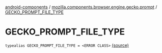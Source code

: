 [android-components](../index.md) / [mozilla.components.browser.engine.gecko.prompt](index.md) / [GECKO_PROMPT_FILE_TYPE](./-g-e-c-k-o_-p-r-o-m-p-t_-f-i-l-e_-t-y-p-e.md)

# GECKO_PROMPT_FILE_TYPE

`typealias GECKO_PROMPT_FILE_TYPE = <ERROR CLASS>` [(source)](https://github.com/mozilla-mobile/android-components/blob/master/components/browser/engine-gecko-nightly/src/main/java/mozilla/components/browser/engine/gecko/prompt/GeckoPromptDelegate.kt#L41)